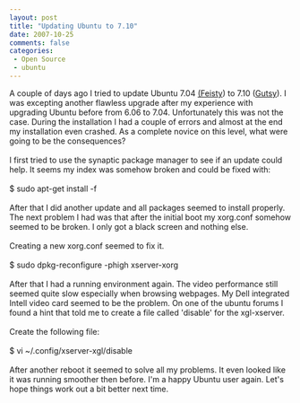 ```yaml
---
layout: post
title: "Updating Ubuntu to 7.10"
date: 2007-10-25
comments: false
categories:
 - Open Source
 - ubuntu
---
```


<div class='post'>
A couple of days ago I tried to update Ubuntu 7.04 <a href="https://wiki.ubuntu.com/FeistyFawn" target="_blank">(Feisty</a>) to 7.10 (<a href="https://wiki.ubuntu.com/GutsyGibbon" target="_blank">Gutsy</a>). I was excepting another flawless upgrade after my experience with upgrading Ubuntu before from 6.06 to 7.04. Unfortunately this was not the case. During the installation I had a couple of errors and almost at the end my installation even crashed. As a complete novice on this level, what were going to be the consequences?<br/><br/>I first tried to use the synaptic package manager to see if an update could help. It seems my index was somehow broken and could be fixed with:<br/><br/>$ sudo apt-get install -f<br/><br/>After that I did another update and all packages seemed to install properly.<br/>The next problem I had was that after the initial boot my xorg.conf somehow seemed to be broken. I only got a black screen and nothing else.<br/><br/>Creating a new xorg.conf seemed to fix it.<br/><br/>$  sudo dpkg-reconfigure -phigh xserver-xorg<br/><br/>After that I had a running environment again. The video performance still seemed quite slow especially when browsing webpages. My Dell integrated Intell video card seemed to be the problem. On one of the ubuntu forums I found a hint that told me to create a file called 'disable' for the xgl-xserver.<br/><br/>Create the following file:<br/><br/>$ vi ~/.config/xserver-xgl/disable<br/><br/>After another reboot it seemed to solve all my problems. It even looked like it was running smoother then before. I'm a happy Ubuntu user again. Let's hope things work out a bit better next time.<br/><br/></div>
